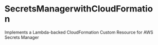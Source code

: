 # SecretsManagerwithCloudFormation
Implements a Lambda-backed CloudFormation Custom Resource for AWS Secrets Manager
